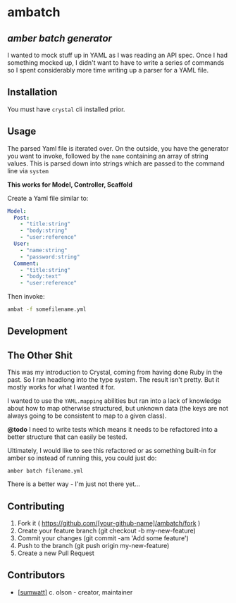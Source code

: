 # ambatch

## *amber batch generator*

I wanted to mock stuff up in YAML as I was reading an API spec. Once I had something
mocked up, I didn't want to have to write a series of commands so I spent considerably
more time writing up a parser for a YAML file.

## Installation

You must have `crystal` cli installed prior.

## Usage

The parsed Yaml file is iterated over. On the outside, you have the generator you want to invoke, followed by the `name` containing an array of string values. This is parsed down into strings which are passed to the command line via `system`

**This works for Model, Controller, Scaffold**

Create a Yaml file similar to:

```yaml
Model:
  Post:
    - "title:string"
    - "body:string"
    - "user:reference"
  User:
    - "name:string"
    - "password:string"
  Comment:
    - "title:string"
    - "body:text"
    - "user:reference"
```

Then invoke:

```bash
ambat -f somefilename.yml
```

## Development

## The Other Shit
This was my introduction to Crystal, coming from having done Ruby in the past. So I ran headlong into the type system. The result isn't pretty. But it mostly works for what I wanted it for.

I wanted to use the `YAML.mapping` abilities but ran into a lack of knowledge
about how to map otherwise structured, but unknown data (the keys are not always going to be consistent to map to a given class).

**@todo** I need to write tests which means it needs to be refactored into a better structure that can easily be tested.

Ultimately, I would like to see this refactored or as something built-in for amber so instead of running this, you could just do:

```
amber batch filename.yml
```



There is a better way - I'm just not there yet...


## Contributing

1. Fork it ( https://github.com/[your-github-name]/ambatch/fork )
2. Create your feature branch (git checkout -b my-new-feature)
3. Commit your changes (git commit -am 'Add some feature')
4. Push to the branch (git push origin my-new-feature)
5. Create a new Pull Request



## Contributors

- [[sumwatt]](https://github.com/[sumwatt]) c. olson - creator, maintainer
